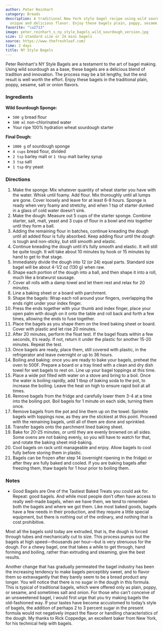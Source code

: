 ```yaml
---
author: Peter Reinhart
category: Breads
description: A traditional New York style bagel recipe using wild sourdough for a
  unique and delicious flavor. Enjoy these bagels plain, poppy, sesame, salt or onion.
favorite: "\u2713"
image: peter_reinhart_s_ny_style_bagels_wild_sourdough_version.jpg
size: 12 standard size or 24 mini bagels
source: https://www.thefreshloaf.com/
time: 2 days
title: NY Style Bagels
---
```

Peter Reinhart's NY Style Bagels are a testament to the art of bagel making. Using wild sourdough as a base, these bagels are a delicious blend of tradition and innovation. The process may be a bit lengthy, but the end result is well worth the effort. Enjoy these bagels in the traditional plain, poppy, sesame, salt or onion flavors.

### Ingredients

**Wild Sourdough Sponge:**
* `500 g` bread flour
* `500 ml` non-chlorinated water
* Your ripe 100% hydration wheat sourdough starter

**Final Dough:**
* `1000 g` of sourdough sponge
* `4 cups` bread flour, divided
* `2 tsp` barley malt or `1 tbsp` malt barley syrup
* `3 tsp` salt
* `1 tsp` dry yeast

### Directions

1. Make the sponge: Mix whatever quantity of wheat starter you have with the water. Whisk until foamy. Add flour. Mix thoroughly until all lumps are gone. Cover loosely and leave for at least 6-8 hours. Sponge is ready when very foamy and stretchy, and when 1 tsp of starter dunked in a glass of cold water doesn’t sink.
2. Make the dough: Measure out 5 cups of the starter sponge. Combine starter, salt, malt, yeast and 3 cups of flour in a bowl and mix together until they form a ball.
3. Adding the remaining flour in batches, continue kneading the dough until all added flour is fully absorbed. Keep adding flour until the dough is tough and non-sticky, but still smooth and elastic.
4. Continue kneading the dough until it’s fully smooth and elastic. It will still be quite tough. It will take about 10 minutes by hook or 15 minutes by hand to get to that stage.
5. Immediately divide the dough into 12 (or 24) equal parts. Standard size bagel will be about 4-1/2 oz (130 g) when raw.
6. Shape each portion of the dough into a ball, and then shape it into a roll, much like a bratwurst sausage.
7. Cover all rolls with a damp towel and let them rest and relax for 20 minutes.
8. Line a baking sheet or a board with parchment.
9. Shape the bagels: Wrap each roll around your fingers, overlapping the ends right under your index finger.
10. Press the ends together with your thumb and index finger, place your open palm with dough on it onto the table and roll back and forth a few times, allowing the ends to fuse together.
11. Place the bagels as you shape them on the lined baking sheet or board. Cover with plastic and let rise 20 minutes.
12. After 20 minutes, perform the float test. If the bagel floats within a few seconds, it’s ready. If not, return it under the plastic for another 15-20 minutes. Repeat the test.
13. Once bagels are ready, place them, still covered with plastic, in the refrigerator and leave overnight or up to 36 hours.
14. Boiling and baking: once you are ready to bake your bagels, preheat the oven to 500F. Prepare a board or a tray lined with a clean and dry dish towel for wet bagels to rest on. Line up your bagel toppings at this time.
15. Place a wide pot filled with water on a stove and bring to a boil. Once the water is boiling rapidly, add 1 tbsp of baking soda to the pot, to increase the boiling. Leave the heat on high to ensure rapid boil at all times.
16. Remove bagels from the fridge and carefully lower them 3-4 at a time into the boiling pot. Boil bagels for 1 minute on each side, turning them once.
17. Remove bagels from the pot and line them up on the towel. Sprinkle bagels with toppings now, as they are the stickiest at this point. Proceed with the remaining bagels, until all of them are done and sprinkled.
18. Transfer bagels onto the parchment lined baking sheet.
19. Bake for 20-25 minutes, or until they are evenly browned on all sides. Some ovens are not baking evenly, so you will have to watch for that, and rotate the baking sheet mid-baking.
20. Cool bagels on rack until manageable and enjoy. Allow bagels to cool fully before storing them in plastic.
21. Bagels can be frozen after step 14 (overnight ripening in the fridge) or after they are fully baked and cooled. If you are baking bagels after freezing them, thaw bagels for 1 hour prior to boiling them.

### Notes

- Good Bagels are One of the Tastiest Baked Treats you could ask for. Repeat: good bagels. And while most people don’t often have access to really well-made bagels, when we have them, we tend to remember both the bagels and where we got them. Like most baked goods, bagels have a few needs in their production, and they require a little special equipment, but there is nothing out of the ordinary, and nothing that is cost prohibitive.

Most all the bagels sold today are extruded, that is, the dough is forced through tubes and mechanically cut to size. This process pumps out the bagels at high speed—thousands per hour—but is very strenuous for the dough. For a chewy bagel, one that takes a while to get through, hand forming and boiling, rather than extruding and steaming, give the best results.

Another change that has gradually permeated the bagel industry has been the increasing tendency to make bagels perceptibly sweet, and to flavor them so extravagantly that they barely seem to be a bread product any longer. You will notice that there is no sugar in the dough in this formula. This is typical of traditional bagels, which were offered only as plain, poppy, or sesame, and sometimes salt and onion. For those who can’t conceive of an unsweetened bagel, I would first urge that you try making bagels the old-fashioned way. If your tastes have become accustomed to today’s style of bagels, the addition of perhaps 2 to 3 percent sugar in the present formula would not negatively impact the flavor or handling characteristics of the dough. My thanks to Rick Coppedge, an excellent baker from New York, for his technical help with bagels.